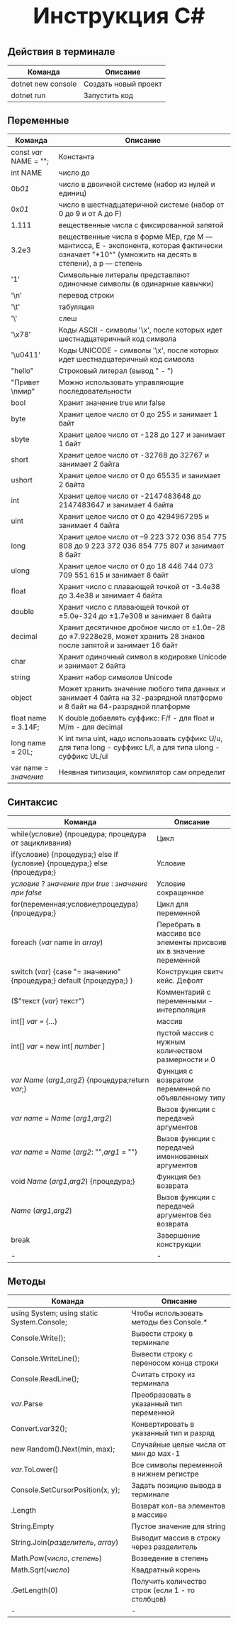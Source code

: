 <h1 style="text-align: center; font-size: 50px; font-weight = bold;"><b>Инструкция C#</b><h1>

## Действия в терминале
| Команда | Описание |
|-|-|
|dotnet new console |Создать новый проект|
|dotnet run|Запустить код|

## Переменные
| Команда | Описание |
|-|-|
|const *var* NAME = "";|Константа|
|int NAME|число до |
|0b*01*|число в двоичной системе (набор из нулей и единиц)|
|0x*01*|число в шестнадцатеричной системе (набор от 0 до 9 и от A до F)|
|1.111|вещественные числа с фиксированной запятой|
|3.2e3|вещественные числа в форме MEp, где M — мантисса, E - экспонента, которая фактически означает "*10^" (умножить на десять в степени), а p — степень|
|'1'|Символьные литералы представляют одиночные символы (в одинарные кавычки)|
|'\n'|перевод строки|
|'\t'|табуляция|
|'\\'|слеш|
|'\x78'|Коды ASCII - символы '\x', после которых идет шестнадцатеричный код символа|
|'\u0411'|Коды UNICODE - символы '\x', после которых идет шестнадцатеричный код символа|
|"hello"|Строковый литерал (вывод " - \")|
|"Привет \nмир"|Можно использовать управляющие последовательности|
|bool|Хранит значение true или false |
|byte|Хранит целое число от 0 до 255 и занимает 1 байт|
|sbyte|Хранит целое число от -128 до 127 и занимает 1 байт|
|short|Хранит целое число от -32768 до 32767 и занимает 2 байта|
|ushort|Хранит целое число от 0 до 65535 и занимает 2 байта|
|int|Хранит целое число от -2147483648 до 2147483647 и занимает 4 байта|
|uint|Хранит целое число от 0 до 4294967295 и занимает 4 байта|
|long|Хранит целое число от –9 223 372 036 854 775 808 до 9 223 372 036 854 775 807 и занимает 8 байт|
|ulong|Хранит целое число от 0 до 18 446 744 073 709 551 615 и занимает 8 байт|
|float|Хранит число с плавающей точкой от -3.4e38 до 3.4e38 и занимает 4 байта|
|double|Хранит число с плавающей точкой от ±5.0е-324 до ±1.7е308 и занимает 8 байта|
|decimal|Хранит десятичное дробное число от ±1.0е-28 до ±7.9228е28, может хранить 28 знаков после запятой и занимает 16 байт|
|char|Хранит одиночный символ в кодировке Unicode и занимает 2 байта|
|string|Хранит набор символов Unicode|
|object|Может хранить значение любого типа данных и занимает 4 байта на 32-разрядной платформе и 8 байт на 64-разрядной платформе|
|float name = 3.14F;|К double добавлять суффикс: F/f - для float и M/m - для decimal|
|long name = 20L;|К int типа uint, надо использовать суффикс U/u, для типа long - суффикс L/l, а для типа ulong - суффикс UL/ul|
|var name = *значение*|Неявная типизация, компилятор сам определит|




## Синтаксис
| Команда | Описание |
|-|-|
|while(условие) {процедура; процедура от зацикливания}|Цикл|
|if(условие) {процедура;} else if (условие) {процедура;} else {процедура;}|Условие|
|*условие* ? *значение при true* : *значение при false* |Условие сокращенное|
|for(переменная;условие;процедура) {процедура;}|Цикл для переменной|
|foreach (*var* name in *array*)|Перебрать в массиве все элементы присвоив их в значение переменной|
|switch (*var*) {case "= значению" {процедура;} default {процедура;} }|Конструкция свитч кейс. Дефолт|
|($"текст {*var*} текст")|Комментарий с переменными - интерполяция|
|int[] *var* = {...}|массив|
|int[] *var* = new int[ *number* ]|пустой массив с нужным количеством размерности и 0|
|*var* *Name* (*arg1*,*arg2*) {процедура;return *var*;}|Функция с возвратом переменной по объявленному типу|
|*var* *name* = *Name* (*arg1*,*arg2*)|Вызов функции с передачей аргументов|
|*var* *name* = *Name* (*arg2*: "",*arg1* = "")|Вызов функции с передачей именнованных аргументов|
|void *Name* (*arg1*,*arg2*) {процедура;}|Функция без возврата|
|*Name* (*arg1*,*arg2*)|Вызов функции с передачей аргументов без возврата|
|break|Завершение конструкции|
|-|-|

## Методы
| Команда | Описание |
|-|-|
|using System; using static System.Console;| Чтобы использовать методы без Console.*|
|Console.Write();| Вывести строку в терминале|
|Console.WriteLine();| Вывести строку с переносом конца строки|
|Console.ReadLine();| Считать строку из терминала|
|*var*.Parse|Преобразовать в указанный тип переменной|
|Convert.*var*32();|Конвертировать в указанный тип и разряд|
|new Random().Next(min, max);| Случайные целые числа от мин до мах-1|
|*var*.ToLower()|Все символы переменной в нижнем регистре|
|Console.SetCursorPosition(x, y);| Задать позицию вывода в терминале|
|.Length|Возврат кол-ва элементов в массиве|
|String.Empty|Пустое значение для string|
|String.Join(*разделитель*, *array*)|Выводит массив в строку через разделитель|
|Math.Pow(*число*, *степень*)|Возведение в степень|
|Math.Sqrt(*число*)|Квадратный корень|
|.GetLength(0)|Получить количество строк (если 1 - то столбцов)|
|-|-|
